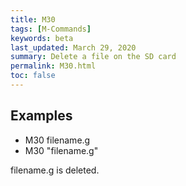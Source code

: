 ```yaml
---
title: M30
tags: [M-Commands] 
keywords: beta 
last_updated: March 29, 2020 
summary: Delete a file on the SD card 
permalink: M30.html
toc: false 
---
```



## Examples

* M30 filename.g
* M30 "filename.g"

filename.g is deleted.

